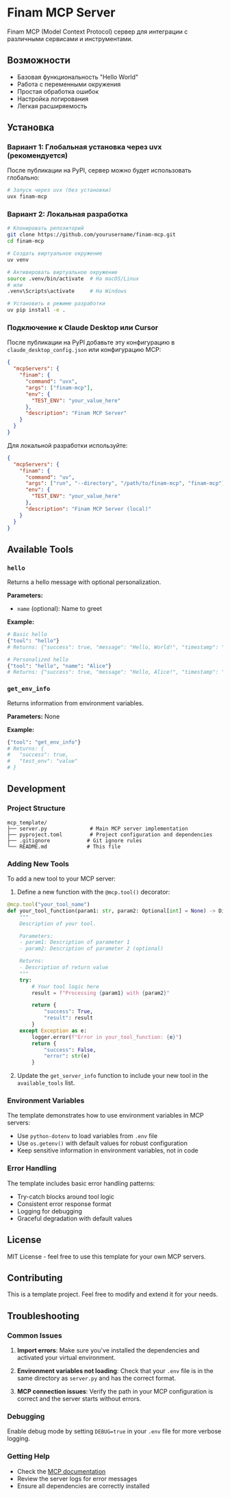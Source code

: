 # Finam MCP Server

Finam MCP (Model Context Protocol) сервер для интеграции с различными сервисами и инструментами.

## Возможности

- Базовая функциональность "Hello World"
- Работа с переменными окружения
- Простая обработка ошибок
- Настройка логирования
- Легкая расширяемость

## Установка

### Вариант 1: Глобальная установка через uvx (рекомендуется)

После публикации на PyPI, сервер можно будет использовать глобально:

```bash
# Запуск через uvx (без установки)
uvx finam-mcp
```

### Вариант 2: Локальная разработка

```bash
# Клонировать репозиторий
git clone https://github.com/yourusername/finam-mcp.git
cd finam-mcp

# Создать виртуальное окружение
uv venv

# Активировать виртуальное окружение
source .venv/bin/activate  # На macOS/Linux
# или
.venv\Scripts\activate     # На Windows

# Установить в режиме разработки
uv pip install -e .
```

### Подключение к Claude Desktop или Cursor

После публикации на PyPI добавьте эту конфигурацию в `claude_desktop_config.json` или конфигурацию MCP:

```json
{
  "mcpServers": {
    "finam": {
      "command": "uvx",
      "args": ["finam-mcp"],
      "env": {
        "TEST_ENV": "your_value_here"
      },
      "description": "Finam MCP Server"
    }
  }
}
```

Для локальной разработки используйте:

```json
{
  "mcpServers": {
    "finam": {
      "command": "uv",
      "args": ["run", "--directory", "/path/to/finam-mcp", "finam-mcp"],
      "env": {
        "TEST_ENV": "your_value_here"
      },
      "description": "Finam MCP Server (local)"
    }
  }
}
```

## Available Tools

### `hello`

Returns a hello message with optional personalization.

**Parameters:**

- `name` (optional): Name to greet

**Example:**

```python
# Basic hello
{"tool": "hello"}
# Returns: {"success": true, "message": "Hello, World!", "timestamp": "2024-01-01T00:00:00Z"}

# Personalized hello
{"tool": "hello", "name": "Alice"}
# Returns: {"success": true, "message": "Hello, Alice!", "timestamp": "2024-01-01T00:00:00Z"}
```

### `get_env_info`

Returns information from environment variables.

**Parameters:** None

**Example:**

```python
{"tool": "get_env_info"}
# Returns: {
#   "success": true,
#   "test_env": "value"
# }
```

## Development

### Project Structure

```
mcp_template/
├── server.py              # Main MCP server implementation
├── pyproject.toml         # Project configuration and dependencies
├── .gitignore            # Git ignore rules
└── README.md             # This file
```

### Adding New Tools

To add a new tool to your MCP server:

1. Define a new function with the `@mcp.tool()` decorator:

```python
@mcp.tool("your_tool_name")
def your_tool_function(param1: str, param2: Optional[int] = None) -> Dict[str, Any]:
    """
    Description of your tool.

    Parameters:
    - param1: Description of parameter 1
    - param2: Description of parameter 2 (optional)

    Returns:
    - Description of return value
    """
    try:
        # Your tool logic here
        result = f"Processing {param1} with {param2}"

        return {
            "success": True,
            "result": result
        }
    except Exception as e:
        logger.error(f"Error in your_tool_function: {e}")
        return {
            "success": False,
            "error": str(e)
        }
```

2. Update the `get_server_info` function to include your new tool in the `available_tools` list.

### Environment Variables

The template demonstrates how to use environment variables in MCP servers:

- Use `python-dotenv` to load variables from `.env` file
- Use `os.getenv()` with default values for robust configuration
- Keep sensitive information in environment variables, not in code

### Error Handling

The template includes basic error handling patterns:

- Try-catch blocks around tool logic
- Consistent error response format
- Logging for debugging
- Graceful degradation with default values

## License

MIT License - feel free to use this template for your own MCP servers.

## Contributing

This is a template project. Feel free to modify and extend it for your needs.

## Troubleshooting

### Common Issues

1. **Import errors**: Make sure you've installed the dependencies and activated your virtual environment.

2. **Environment variables not loading**: Check that your `.env` file is in the same directory as `server.py` and has the correct format.

3. **MCP connection issues**: Verify the path in your MCP configuration is correct and the server starts without errors.

### Debugging

Enable debug mode by setting `DEBUG=true` in your `.env` file for more verbose logging.

### Getting Help

- Check the [MCP documentation](https://modelcontextprotocol.io/)
- Review the server logs for error messages
- Ensure all dependencies are correctly installed

